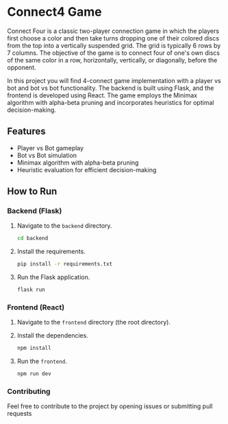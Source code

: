 # Connect4 Game

Connect Four is a classic two-player connection game in which the players first choose a color and then take turns dropping one of their colored discs from the top into a vertically suspended grid. The grid is typically 6 rows by 7 columns. The objective of the game is to connect four of one's own discs of the same color in a row, horizontally, vertically, or diagonally, before the opponent.

In this project you will find 4-connect game implementation with a player vs bot and bot vs bot functionality. The backend is built using Flask, and the frontend is developed using React. The game employs the Minimax algorithm with alpha-beta pruning and incorporates heuristics for optimal decision-making.


## Features

- Player vs Bot gameplay
- Bot vs Bot simulation
- Minimax algorithm with alpha-beta pruning
- Heuristic evaluation for efficient decision-making
  

## How to Run

### Backend (Flask)

1. Navigate to the `backend` directory.
   
   ```bash
   cd backend
   ```
   
3. Install the requirements.
   
   ```bash
   pip install -r requirements.txt
   ```
   
4. Run the Flask application.
   
   ```bash
   flask run
   ```

   
### Frontend (React)

1. Navigate to the `frontend` directory (the root directory).
   
2. Install the dependencies.
   ```bash
   npm install
   ```
   
3. Run the `frontend`.
   ```bash
   npm run dev
   ```

### Contributing

Feel free to contribute to the project by opening issues or submitting pull requests



